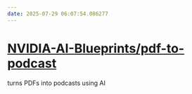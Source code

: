 ```yaml
---
date: 2025-07-29 06:07:54.086277
---
```


# [NVIDIA-AI-Blueprints/pdf-to-podcast](https://github.com/NVIDIA-AI-Blueprints/pdf-to-podcast)

turns PDFs into podcasts using AI